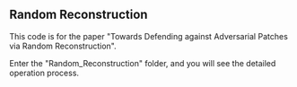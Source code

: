 ## Random Reconstruction
This code is for the paper "Towards Defending against Adversarial Patches via Random Reconstruction".


Enter the "Random_Reconstruction" folder, and you will see the detailed operation process.
